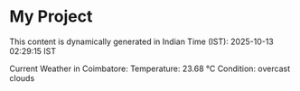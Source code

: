# My Project

This content is dynamically generated in Indian Time (IST): 2025-10-13 02:29:15 IST


Current Weather in Coimbatore:
Temperature: 23.68 °C
Condition: overcast clouds
